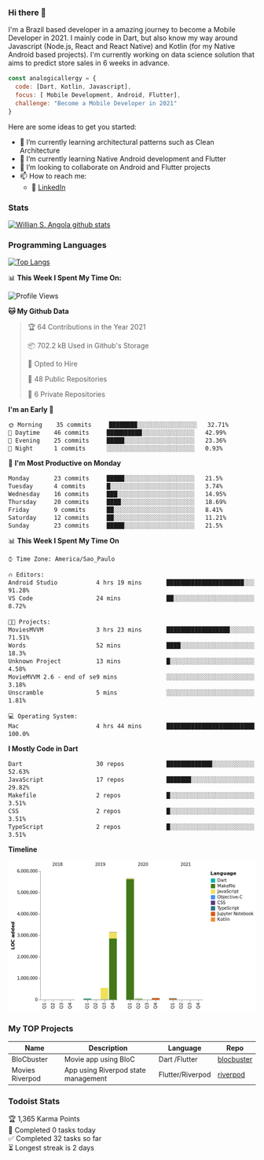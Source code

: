 ### Hi there 👋

I'm a Brazil based developer in a amazing journey to become a Mobile Developer in 2021. I mainly code in Dart, but also know my way around Javascript (Node.js, React and React Native) and Kotlin (for my Native Android based projects). I'm currently working on data science solution that aims to predict store sales in 6 weeks in advance.

```javascript
const analogicallergy = {
  code: [Dart, Kotlin, Javascript],
  focus: [ Mobile Development, Android, Flutter],
  challenge: "Become a Mobile Developer in 2021"
}
```

Here are some ideas to get you started:

- 🔭 I’m currently learning architectural patterns such as Clean Architecture
- 🌱 I’m currently learning Native Android development and Flutter
- 👯 I’m looking to collaborate on Android and Flutter projects
- 📫 How to reach me:
  - :office: [LinkedIn](https://www.linkedin.com/in/wsabsi/)

### Stats

[![Willian S. Angola github stats](https://github-readme-stats.vercel.app/api?username=analogicallergy&count_private=true&show_icons=true&theme=radical&hide_rank=false)](https://github.com/anuraghazra/github-readme-stats)

### Programming Languages

[![Top Langs](https://github-readme-stats.vercel.app/api/top-langs/?username=analogicallergy)](https://github.com/analogicallergy/github-readme-stats)

📊 **This Week I Spent My Time On:**

<!--START_SECTION:waka-->
![Profile Views](http://img.shields.io/badge/Profile%20Views-0-blue)

**🐱 My Github Data** 

> 🏆 64 Contributions in the Year 2021
 > 
> 📦 702.2 kB Used in Github's Storage 
 > 
> 💼 Opted to Hire
 > 
> 📜 48 Public Repositories 
 > 
> 🔑 6 Private Repositories  
 > 
**I'm an Early 🐤** 

```text
🌞 Morning    35 commits     ████████░░░░░░░░░░░░░░░░░   32.71% 
🌆 Daytime    46 commits     ██████████░░░░░░░░░░░░░░░   42.99% 
🌃 Evening    25 commits     █████░░░░░░░░░░░░░░░░░░░░   23.36% 
🌙 Night      1 commits      ░░░░░░░░░░░░░░░░░░░░░░░░░   0.93%

```
📅 **I'm Most Productive on Monday** 

```text
Monday       23 commits     █████░░░░░░░░░░░░░░░░░░░░   21.5% 
Tuesday      4 commits      █░░░░░░░░░░░░░░░░░░░░░░░░   3.74% 
Wednesday    16 commits     ███░░░░░░░░░░░░░░░░░░░░░░   14.95% 
Thursday     20 commits     ████░░░░░░░░░░░░░░░░░░░░░   18.69% 
Friday       9 commits      ██░░░░░░░░░░░░░░░░░░░░░░░   8.41% 
Saturday     12 commits     ██░░░░░░░░░░░░░░░░░░░░░░░   11.21% 
Sunday       23 commits     █████░░░░░░░░░░░░░░░░░░░░   21.5%

```


📊 **This Week I Spent My Time On** 

```text
⌚︎ Time Zone: America/Sao_Paulo

🔥 Editors: 
Android Studio           4 hrs 19 mins       ██████████████████████░░░   91.28% 
VS Code                  24 mins             ██░░░░░░░░░░░░░░░░░░░░░░░   8.72%

🐱‍💻 Projects: 
MoviesMVVM               3 hrs 23 mins       ██████████████████░░░░░░░   71.51% 
Words                    52 mins             ████░░░░░░░░░░░░░░░░░░░░░   18.3% 
Unknown Project          13 mins             █░░░░░░░░░░░░░░░░░░░░░░░░   4.58% 
MovieMVVM 2.6 - end of se9 mins              ░░░░░░░░░░░░░░░░░░░░░░░░░   3.18% 
Unscramble               5 mins              ░░░░░░░░░░░░░░░░░░░░░░░░░   1.81%

💻 Operating System: 
Mac                      4 hrs 44 mins       █████████████████████████   100.0%

```

**I Mostly Code in Dart** 

```text
Dart                     30 repos            █████████████░░░░░░░░░░░░   52.63% 
JavaScript               17 repos            ███████░░░░░░░░░░░░░░░░░░   29.82% 
Makefile                 2 repos             █░░░░░░░░░░░░░░░░░░░░░░░░   3.51% 
CSS                      2 repos             █░░░░░░░░░░░░░░░░░░░░░░░░   3.51% 
TypeScript               2 repos             █░░░░░░░░░░░░░░░░░░░░░░░░   3.51%

```


**Timeline**

![Chart not found](https://raw.githubusercontent.com/AnalogicAllergy/AnalogicAllergy/main/charts/bar_graph.png) 


<!--END_SECTION:waka-->

### My TOP Projects

| Name            | Description                         | Language         | Repo                                                           |
| --------------- | ----------------------------------- | ---------------- | -------------------------------------------------------------- |
| BloCbuster      | Movie app using BloC                | Dart /Flutter    | [blocbuster](https://github.com/AnalogicAllergy/blocbuster)    |
| Movies Riverpod | App using Riverpod state management | Flutter/Riverpod | [riverpod](https://github.com/AnalogicAllergy/movies_riverpod) |

### Todoist Stats

<!-- TODO-IST:START -->
🏆  1,365 Karma Points           
🌸  Completed 0 tasks today           
✅  Completed 32 tasks so far           
⏳  Longest streak is 2 days
<!-- TODO-IST:END -->
